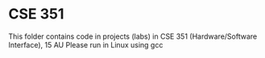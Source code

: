 # CSE 351
This folder contains code in projects (labs) in CSE 351 (Hardware/Software Interface), 15 AU
Please run in Linux using gcc
